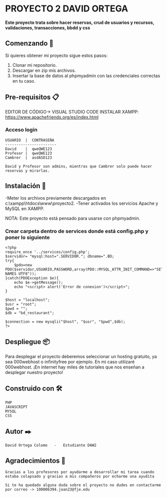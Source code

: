 # PROYECTO 2 DAVID ORTEGA

**Este proyecto trata sobre hacer reservas, crud de usuarios y recursos, validaciones, transacciones, bbdd y css**

## Comenzando 🚀

Si quieres obtener mi proyecto sigue estos pasos:

1. Clonar mi repositorio.
2. Descargar en zip mis archivos.
3. Insertar la base de datos al phpmyadmin con las credenciales correctas en tu caso.


## Pre-requisitos 📋

EDITOR DE CÓDIGO-> VISUAL STUDIO CODE
INSTALAR XAMPP: https://www.apachefriends.org/es/index.html

### Acceso login
```
USUARIO  |  CONTRASEÑA
-----------------------
David    |  qweQWE123   
Profesor |  qweQWE123
Cambrer  |  asdASD123

David y Profesor son admins, mientras que Cambrer solo puede hacer reservas y mirarlas.
```

## Instalación 🔧
-Meter los archivos previamente descargados en c:\xampp\htdocs\www\proyecto2.
-Tener activados los servicios Apache y MySQL en XAMPP.

NOTA: Este proyecto está pensado para usarse con phpmyadmin.

### Crear carpeta dentro de services donde está config.php y poner lo siguiente
```
<?php
require_once '../services/config.php';
$servidor= "mysql:host=".SERVIDOR."; dbname=".BD; 
try{
    $pdo=new PDO($servidor,USUARIO,PASSWORD,array(PDO::MYSQL_ATTR_INIT_COMMAND=>"SET NAMES UTF8"));
}catch(PDOException $e){
    echo $e->getMessage();
    echo "<script> alert('Error de conexion')</script>";
}

$host = "localhost";
$usr = "root";
$pwd = "";
$db = "bd_restaurant";

$connection = new mysqli("$host", "$usr", "$pwd",$db);
?>
```

## Despliegue 📦

Para desplegar el proyecto deberemos seleccionar un hosting gratuito, ya sea 000webhost o infinityfree por ejemplo. En mi caso utilizaré 000webhost.
¡En internet hay miles de tutoriales que nos enseñan a desplegar nuestro proyecto!
## Construido con 🛠️

    PHP 
    JAVASCRIPT
    MYSQL
    CSS

## Autor ✒️

    David Ortega Colomo   -   Estudiante DAW2

## Agradecimientos 🍺

    Gracias a los profesores por ayudarme a desarrollar mi tarea cuando estaba colapsado y gracias a mis compañeros por echarme una ayudita

    Si te ha quedado alguna duda sobre el proyecto no dudes en contactarme por correo -> 100006394.joan23@fje.edu
